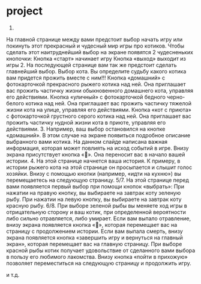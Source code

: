 # project

1.
На главной странице между вами предстоит выбор начать игру или покинуть этот прекрасный и чудесный мир игры про котиков. Чтобы сделать этот наитруднейший выбор на экране появятся 2 чудесненьких кнопочки:
Кнопка «старт» начинает игру
Кнопка «выход» выходит из игры 
2.
На последующей странице вам так же предстоит сделать главнейший выбор. Выбор кота. Вы определите судьбу какого котика вам придется прожить вместе с ним!!!
Кнопка «домашний» с фотокарточкой прекрасного рыжего котика над ней. Она приглашает вас прожить частичку жизни обыкновенного домашнего кота, управляя его действиями.
Кнопка «уличный» с фотокарточкой бедного черно-белого котика над ней. Она приглашает вас прожить частичку тяжелой жизни кота на улице, управляя его действиями.
Кнопка «кот с приюта» с фотокарточкой грустного серого котика над ней. Она приглашает вас прожить частичку нудной жизни кота в приюте, управляя его действиями.
3.
Например, ваш выбор остановился на кнопке «домашний».  В этом случае на экране появиться подробное описание выбранного вами котика. На данном слайде написана важная информация, которая может повлиять на исход событий в игре.
Внизу экрана присутствует кнопка «». Она переносит вас в начало вашей истории.
4. 
На этой странице начнется ваша история. К примеру, в истории рыжего кота на этой странице он просыпается и слышит голос хозяйки.
Внизу с помощью кнопки (например, «идти на кухню») вы перемещаетесь на следующую страницу. 
5/7.
На этой странице перед вами появляется первый выбор при помощи кнопок «выбрать»:
При нажатии на правую кнопку, вы выбираете на завтрак коту зеленую рыбу.
При нажатии на левую кнопку, вы выбираете на завтрак коту красную рыбу.
6/8.
При выборе зеленой рыбы вы меняете ход игры в отрицательную сторону и ваш котик, при определенной вероятности либо сильно отравляется, либо умирает.
Если вам выпало отравление, внизу экрана появляется кнопка «», которая перемещает вас на страницу с продолжением истории.
Если вам выпала смерть, внизу экрана появляется кнопка «завершить игру и вернуться на главный экран», которая перемещает вас на главную страницу.
При выборе красной рыбы котик получает удовольствие от сделанного вами выбора в пользу его любимого лакомства. 
Внизу кнопка «пойти в прихожую» позволяет переместиться на следующую страницу и продолжить игру. 

и т.д.
